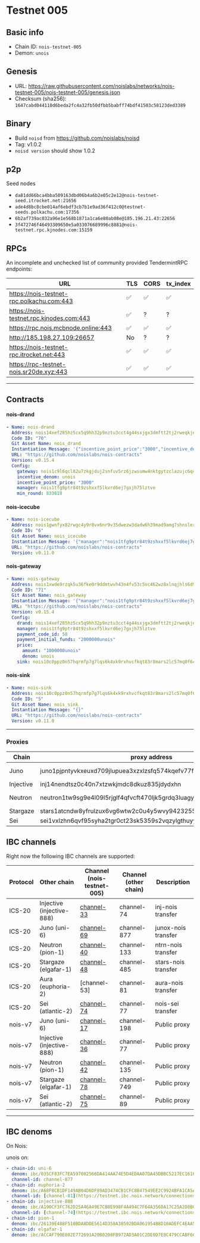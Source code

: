 # Testnet 005

## Basic info

- Chain ID: `nois-testnet-005`
- Demon: `unois`

## Genesis

- URL:
  <https://raw.githubusercontent.com/noislabs/networks/nois-testnet-005/nois-testnet-005/genesis.json>
- Checksum (sha256):
  `1647cabd044110d6beda2fc4a32fb50dfbb5babff74bdf41503c58123ded3389`

## Binary

- Build `noisd` from <https://github.com/noislabs/noisd>
- Tag: v1.0.2
- `noisd version` should show 1.0.2

## p2p

Seed nodes

- `da81dd66bca4bba509163dbd06b4a6b2e05c2e12@nois-testnet-seed.itrocket.net:21656`
- `ade4d8bc8cbe014af6ebdf3cb7b1e9ad36f412c0@testnet-seeds.polkachu.com:17356`
- `6b2af739ac032a96e1e568b1871a1ca6e80ab08e@185.196.21.43:22656`
- `3f472746f46493309650e5a033076689996c8881@nois-testnet.rpc.kjnodes.com:15159`

## RPCs

An incomplete and unchecked list of community provided TendermintRPC endpoints:

| URL                                       | TLS | CORS | tx_index |
| ----------------------------------------- | --- | ---- | -------- |
| https://nois-testnet-rpc.polkachu.com:443 | ✅  | ✅   | ✅       |
| https://nois-testnet.rpc.kjnodes.com:443  | ✅  | ?    | ?        |
| https://rpc.nois.mcbnode.online:443       | ✅  | ✅   | ✅       |
| http://185.198.27.109:26657               | No  | ?    | ?        |
| https://nois-testnet-rpc.itrocket.net:443 | ✅  | ✅   | ✅       |
| https://rpc-testnet-nois.sr20de.xyz:443   | ✅  | ✅   | ✅       |

---

## Contracts

#### nois-drand

```yaml
- Name: nois-drand
  Address: nois14xef285hz5cx5q9hh32p9nztu3cct4g44sxjgx3dmftt2tj2rweqkjextk
  Code ID: "70"
  Git Asset Name: nois_drand
  Instantiation Message: '{"incentive_point_price":"3000","incentive_denom":"unois","min_round":,"manager":"nois1tfg9ptr84t9zshxxf5lkvrd6ej7gxjh75lztve"}'
  URL: "https://github.com/noislabs/nois-contracts"
  Version: v0.15.4
  Config:
    gateway: nois1c9l6qcl82u7zkgjduj2snfuv5rz6jzwsumw4nktgytzclazujc6qc05p5j
    incentive_denom: unois
    incentive_point_price: "3000"
    manager: nois1tfg9ptr84t9zshxxf5lkvrd6ej7gxjh75lztve
    min_round: 833618
```

#### nois-icecube

```yaml
- Name: nois-icecube
  Address: nois1gwnfyx82rwgc4y9r8vx6nr9v35dwezw3dadw6h39mad9amg7shnsler5f0
  Code ID: "6"
  Git Asset Name: nois_icecube
  Instantiation Message: '{"manager":"nois1tfg9ptr84t9zshxxf5lkvrd6ej7gxjh75lztve"}'
  URL: "https://github.com/noislabs/nois-contracts"
  Version: v0.11.0
```

#### nois-gateway

```yaml
- Name: nois-gateway
  Address: nois1xwde9rzqk5u36fke0r9ddmtwvh43n4fv53c5vc462wz8xlnqjhls6d90xc
  Code ID: "71"
  Git Asset Name: nois_gateway
  Instantiation Message: '{"manager":"nois1tfg9ptr84t9zshxxf5lkvrd6ej7gxjh75lztve","price":{"denom":"unois","amount":"50000000"},"payment_code_id":57,"sink":"nois10c0ppz0n57hqrmfp7g7lqs6k4xk9rxhvcfkqt83r8mars2lc57mq0f6cty"}'
  URL: "https://github.com/noislabs/nois-contracts"
  Version: v0.15.4
  Config:
    drand: nois14xef285hz5cx5q9hh32p9nztu3cct4g44sxjgx3dmftt2tj2rweqkjextk
    manager: nois1tfg9ptr84t9zshxxf5lkvrd6ej7gxjh75lztve
    payment_code_id: 58
    payment_initial_funds: "2000000unois"
    price:
      amount: "1000000unois"
      denom: unois
    sink: nois10c0ppz0n57hqrmfp7g7lqs6k4xk9rxhvcfkqt83r8mars2lc57mq0f6cty
```

#### nois-sink

```yaml
- Name: nois-sink
  Address: nois10c0ppz0n57hqrmfp7g7lqs6k4xk9rxhvcfkqt83r8mars2lc57mq0f6cty
  Code ID: "5"
  Git Asset Name: nois_sink
  Instantiation Message: "{}"
  URL: "https://github.com/noislabs/nois-contracts"
  Version: v0.11.0
```

---

### Proxies

| Chain                    | proxy address                                                      | manager/owner        | 
| -------------------------| -------------------------------------------------------------------| -------------------- | 
| Juno                     | juno1pjpntyvkxeuxd709jlupuea3xzxlzsfq574kqefv77fr2kcg4mcqvwqedq    | Nois team (expired)  | 
| Injective                | inj14nendtsz0c40n7xtzwkjmdc8dkuz835jdydxhn                         | Nois team            | 
| Neutron                  | neutron1tw9sg9e4l09l5rjglf4qfvcft470ljk5grdq3luagysyk83nzfusw2sxgq | Nois team (expired)  | 
| Stargaze                 | stars1atcndw8yfrulzux6vg6wtw2c0u4y5wvy9423255h472f4x3gn8dq0v8j45   | Nois team            | 
| Sei                      | sei1vxlzhn6qvf95syha2tgr0ct23sk5359s2vqzylgthuyy7kd7ql5qcxa4r0     | Matthew Parker       | 

## IBC channels

Right now the following IBC channels are supported:

| Protocol | Other chain               | Channel (nois-testnet-005) | Channel (other chain) | Description         |
| -------- | ------------------------- | -------------------------- | --------------------- | ------------------- |
| ICS-20   | Injective (injective-888) | [channel-33]               | channel-74            | inj-nois transfer   |
| ICS-20   | Juno (uni-6)              | [channel-69]               | channel-877           | junox-nois transfer |
| ICS-20   | Neutron (pion-1)          | [channel-40]               | channel-133           | ntrn-nois transfer  |
| ICS-20   | Stargaze (elgafar-1)      | [channel-48]               | channel-485           | stars-nois transfer |
| ICS-20   | Aura (euphoria-2)         | [channel-53]               | channel-81            | aura-nois transfer  |
| ICS-20   | Sei (atlantic-2)          | [channel-74]               | channel-77            | nois-sei  transfer  |
| nois-v7  | Juno (uni-6)              | [channel-17]               | channel-198           | Public proxy        |
| nois-v7  | Injective (injective-888) | [channel-36]               | channel-77            | Public proxy        |
| nois-v7  | Neutron (pion-1)          | [channel-42]               | channel-135           | Public proxy        |
| nois-v7  | Stargaze (elgafar-1)      | [channel-78]               | channel-749           | Public proxy        |
| nois-v7  | Sei (atlantic-2)          | [channel-75]               | channel-89            | Public proxy        |

[channel-33]:
  https://testnet.ibc.nois.network/connections/connection-13/channels/transfer:channel-33
[channel-40]:
  https://testnet.ibc.nois.network/connections/connection-17/channels/transfer:channel-40
[channel-69]:
  https://testnet.ibc.nois.network/connections/connection-5/channels/transfer:channel-69
[channel-17]:
  https://testnet.ibc.nois.network/connections/connection-5/channels/wasm.nois1xwde9rzqk5u36fke0r9ddmtwvh43n4fv53c5vc462wz8xlnqjhls6d90xc:channel-17
[channel-36]:
  https://testnet.ibc.nois.network/connections/connection-13/channels/wasm.nois1xwde9rzqk5u36fke0r9ddmtwvh43n4fv53c5vc462wz8xlnqjhls6d90xc:channel-36
[channel-42]:
  https://testnet.ibc.nois.network/connections/connection-17/channels/wasm.nois1xwde9rzqk5u36fke0r9ddmtwvh43n4fv53c5vc462wz8xlnqjhls6d90xc:channel-42
[channel-48]:
  https://testnet.ibc.nois.network/connections/connection-23/channels/transfer:channel-48
[channel-78]:
  https://testnet.ibc.nois.network/connections/connection-23/channels/wasm.nois1xwde9rzqk5u36fke0r9ddmtwvh43n4fv53c5vc462wz8xlnqjhls6d90xc:channel-78
[channel-74]:
  https://testnet.ibc.nois.network/connections/connection-66/channels/transfer:channel-74
[channel-75]:
  https://testnet.ibc.nois.network/connections/connection-66/channels/wasm.nois1xwde9rzqk5u36fke0r9ddmtwvh43n4fv53c5vc462wz8xlnqjhls6d90xc:channel-75
---

## IBC denoms

On Nois:

unois on:

```yaml
- chain-id: uni-6
  denom: ibc/035CF83FC7EA597082566DA414AA74E5D4EDAA07DA45DBBC5217EC161689FD9F
  channel-id: channel-877
- chain-id: euphoria-2
  denom: ibc/A68FBCB1DF149AB04D6DF89AD3474CB1CFC8B47549EE2C9924BFA1CA5ADF8E1B
  channel-id: [channel-81](https://testnet.ibc.nois.network/connections/connection-28/channels/transfer:channel-53)
- chain-id: injective-888
  denom: ibc/A190CF3FC762D25A46A49E7CB0E998F4A494C7F64A356DA17C25A2D8B0069D3B
  channel-id: [channel-74](https://testnet.ibc.nois.network/connections/connection-13/channels/transfer:channel-33)
- chain-id: pion-1
  denom: ibc/26139E488F510BDA8DDE5614D358A38502BDA061954B8D10ADEFC4EAA58552FF
- chain-id: elgafar-1
  denom: ibc/ACCAF790E082E772691A20B0208FB972AD3A01C2DE0D7E8C479CCABF6C9F39B1
```
